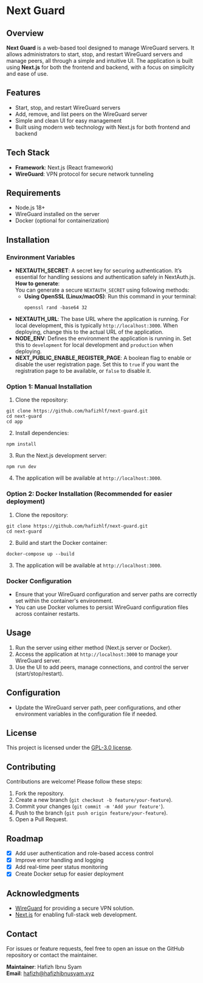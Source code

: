 # Next Guard

## Overview

**Next Guard** is a web-based tool designed to manage WireGuard servers. It allows administrators to start, stop, and restart WireGuard servers and manage peers, all through a simple and intuitive UI. The application is built using **Next.js** for both the frontend and backend, with a focus on simplicity and ease of use.

## Features

-   Start, stop, and restart WireGuard servers
-   Add, remove, and list peers on the WireGuard server
-   Simple and clean UI for easy management
-   Built using modern web technology with Next.js for both frontend and backend

## Tech Stack

-   **Framework**: Next.js (React framework)
-   **WireGuard**: VPN protocol for secure network tunneling

## Requirements

-   Node.js 18+
-   WireGuard installed on the server
-   Docker (optional for containerization)

## Installation


### Environment Variables

- **NEXTAUTH_SECRET**: A secret key for securing authentication. It’s essential for handling sessions and authentication safely in NextAuth.js.
    **How to generate**:  
    You can generate a secure `NEXTAUTH_SECRET` using following methods:
    - **Using OpenSSL (Linux/macOS)**:
        Run this command in your terminal:
        ```
        openssl rand -base64 32
        ```
- **NEXTAUTH_URL**: The base URL where the application is running. For local development, this is typically `http://localhost:3000`. When deploying, change this to the actual URL of the application.
- **NODE_ENV**: Defines the environment the application is running in. Set this to `development` for local development and `production` when deploying.
- **NEXT_PUBLIC_ENABLE_REGISTER_PAGE**: A boolean flag to enable or disable the user registration page. Set this to `true` if you want the registration page to be available, or `false` to disable it.

### Option 1: Manual Installation

1. Clone the repository:
```
git clone https://github.com/hafizhlf/next-guard.git
cd next-guard
cd app
```
2. Install dependencies:
```
npm install
```
3. Run the Next.js development server:
```
npm run dev
```
4. The application will be available at `http://localhost:3000`.

### Option 2: Docker Installation (Recommended for easier deployment)

1.  Clone the repository:
```
git clone https://github.com/hafizhlf/next-guard.git
cd next-guard
```
2. Build and start the Docker container:
```
docker-compose up --build
```
3. The application will be available at `http://localhost:3000`.

### Docker Configuration

-   Ensure that your WireGuard configuration and server paths are correctly set within the container's environment.
-   You can use Docker volumes to persist WireGuard configuration files across container restarts.

## Usage

1.  Run the server using either method (Next.js server or Docker).
2.  Access the application at `http://localhost:3000` to manage your WireGuard server.
3.  Use the UI to add peers, manage connections, and control the server (start/stop/restart).

## Configuration

-   Update the WireGuard server path, peer configurations, and other environment variables in the configuration file if needed.

## License

This project is licensed under the [GPL-3.0 license](LICENSE).

## Contributing

Contributions are welcome! Please follow these steps:

1.  Fork the repository.
2.  Create a new branch (`git checkout -b feature/your-feature`).
3.  Commit your changes (`git commit -m 'Add your feature'`).
4.  Push to the branch (`git push origin feature/your-feature`).
5.  Open a Pull Request.

## Roadmap

 - [x] Add user authentication and role-based access control
 - [x] Improve error handling and logging
 - [x] Add real-time peer status monitoring
 - [x] Create Docker setup for easier deployment

## Acknowledgments

-   [WireGuard](https://www.wireguard.com/) for providing a secure VPN solution.
-   [Next.js](https://nextjs.org/) for enabling full-stack web development.

## Contact

For issues or feature requests, feel free to open an issue on the GitHub repository or contact the maintainer.

**Maintainer**: Hafizh Ibnu Syam  
**Email**: hafizh@hafizhibnusyam.xyz
